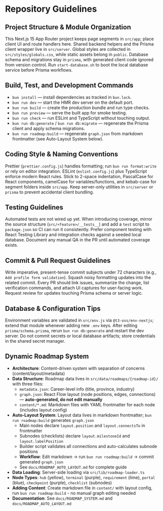 # Repository Guidelines

## Project Structure & Module Organization

This Next.js 15 App Router project keeps page segments in `src/app`; place client UI and route handlers here. Shared backend helpers and the Prisma client wrapper live in `src/server`. Global styles are collected in `src/styles/globals.css`, while static assets belong in `public`. Database schema and migrations stay in `prisma`, with generated client code ignored from version control. Run `start-database.sh` to boot the local database service before Prisma workflows.

## Build, Test, and Development Commands

- `bun install` — install dependencies as tracked in `bun.lock`.
- `bun run dev` — start the HMR dev server on the default port.
- `bun run build` — create the production bundle and run type checks.
- `bun run preview` — serve the built app for smoke testing.
- `bun run check` — run ESLint and TypeScript without touching output.
- `bun run db:generate` / `bun run db:migrate` — regenerate the Prisma client and apply schema migrations.
- `bun run roadmap:build` — regenerate `graph.json` from markdown frontmatter (see Auto-Layout System below).

## Coding Style & Naming Conventions

Prettier (`prettier.config.js`) handles formatting; run `bun run format:write` or rely on editor integration. ESLint (`eslint.config.js`) plus TypeScript enforce modern React rules. Stick to 2-space indentation, PascalCase for React components, camelCase for variables/functions, and kebab-case for segment folders inside `src/app`. Keep server-only utilities in `src/server` or `prisma` to prevent accidental client bundling.

## Testing Guidelines

Automated tests are not wired up yet. When introducing coverage, mirror the source structure (`src/<feature>/__tests__`) and add a `test` script to `package.json` so CI can run it consistently. Prefer component testing with React Testing Library and integration checks against a seeded local database. Document any manual QA in the PR until automated coverage exists.

## Commit & Pull Request Guidelines

Write imperative, present-tense commit subjects under 72 characters (e.g., `Add profile form validation`). Squash noisy formatting updates into the related commit. Every PR should link issues, summarize the change, list verification commands, and attach UI captures for user-facing work. Request review for updates touching Prisma schema or server logic.

## Database & Configuration Tips

Environment variables are validated in `src/env.js` via `@t3-oss/env-nextjs`; extend that module whenever adding new `.env` keys. After editing `prisma/schema.prisma`, rerun `bun run db:generate` and restart the dev server. Do not commit secrets or local database artifacts; store credentials in the shared secret manager.

## Dynamic Roadmap System

- **Architecture**: Content-driven system with separation of concerns (content/layout/metadata)
- **Data Structure**: Roadmap data lives in `src/data/roadmaps/{roadmap-id}/` with three files:
  - `metadata.json`: Career-level info (title, province, industry)
  - `graph.json`: React Flow layout (node positions, edges, connections) — **auto-generated, do not edit manually**
  - `content/*.md`: Markdown files with YAML frontmatter for each node (includes layout config)
- **Auto-Layout System**: Layout data lives in markdown frontmatter; `bun run roadmap:build` generates `graph.json`
  - Main nodes declare `layout.position` and `layout.connectsTo` in frontmatter
  - Subnodes (checklists) declare `layout.milestoneId` and `layout.labelPosition`
  - Builder script validates all connections and auto-calculates subnode positions
  - **Workflow**: Edit markdown → run `bun run roadmap:build` → commit generated `graph.json`
  - See `docs/ROADMAP_AUTO_LAYOUT.md` for complete guide
- **Data Loading**: Server-side loading via `src/lib/roadmap-loader.ts`
- **Node Types**: `hub` (yellow), `terminal` (purple), `requirement` (lime), `portal` (blue), `checkpoint` (purple), `checklist` (subnodes)
- **Adding Content**: Create markdown file in `content/` with layout config, run `bun run roadmap:build` - no manual graph editing needed
- **Documentation**: See `docs/ROADMAP_SYSTEM.md` and `docs/ROADMAP_AUTO_LAYOUT.md`
